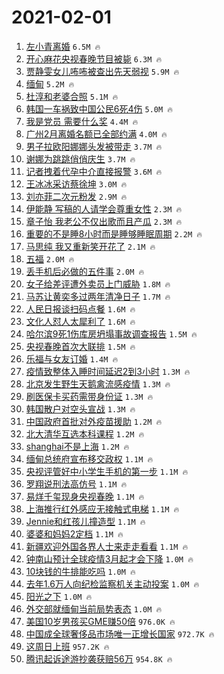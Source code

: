 # 2021-02-01

1. [左小青离婚](https://s.weibo.com/weibo?q=%E5%B7%A6%E5%B0%8F%E9%9D%92%E7%A6%BB%E5%A9%9A&Refer=top) `6.5M 🔥`
1. [开心麻花央视春晚节目被毙](https://s.weibo.com/weibo?q=%E5%BC%80%E5%BF%83%E9%BA%BB%E8%8A%B1%E5%A4%AE%E8%A7%86%E6%98%A5%E6%99%9A%E8%8A%82%E7%9B%AE%E8%A2%AB%E6%AF%99&Refer=top) `6.3M 🔥`
1. [贾静雯女儿咘咘被查出先天弱视](https://s.weibo.com/weibo?q=%23%E8%B4%BE%E9%9D%99%E9%9B%AF%E5%A5%B3%E5%84%BF%E5%92%98%E5%92%98%E8%A2%AB%E6%9F%A5%E5%87%BA%E5%85%88%E5%A4%A9%E5%BC%B1%E8%A7%86%23&Refer=top) `5.9M 🔥`
1. [缅甸](https://s.weibo.com/weibo?q=%E7%BC%85%E7%94%B8&Refer=top) `5.2M 🔥`
1. [杜淳和老婆合照](https://s.weibo.com/weibo?q=%E6%9D%9C%E6%B7%B3%E5%92%8C%E8%80%81%E5%A9%86%E5%90%88%E7%85%A7&Refer=top) `5.1M 🔥`
1. [韩国一车祸致中国公民6死4伤](https://s.weibo.com/weibo?q=%23%E9%9F%A9%E5%9B%BD%E4%B8%80%E8%BD%A6%E7%A5%B8%E8%87%B4%E4%B8%AD%E5%9B%BD%E5%85%AC%E6%B0%916%E6%AD%BB4%E4%BC%A4%23&Refer=top) `5.0M 🔥`
1. [我是党员 需要什么奖](https://s.weibo.com/weibo?q=%E6%88%91%E6%98%AF%E5%85%9A%E5%91%98%20%E9%9C%80%E8%A6%81%E4%BB%80%E4%B9%88%E5%A5%96&Refer=top) `4.4M 🔥`
1. [广州2月离婚名额已全部约满](https://s.weibo.com/weibo?q=%23%E5%B9%BF%E5%B7%9E2%E6%9C%88%E7%A6%BB%E5%A9%9A%E5%90%8D%E9%A2%9D%E5%B7%B2%E5%85%A8%E9%83%A8%E7%BA%A6%E6%BB%A1%23&Refer=top) `4.0M 🔥`
1. [男子拉欧阳娜娜头发被带走](https://s.weibo.com/weibo?q=%23%E7%94%B7%E5%AD%90%E6%8B%89%E6%AC%A7%E9%98%B3%E5%A8%9C%E5%A8%9C%E5%A4%B4%E5%8F%91%E8%A2%AB%E5%B8%A6%E8%B5%B0%23&Refer=top) `3.7M 🔥`
1. [谢娜为跳跳俏俏庆生](https://s.weibo.com/weibo?q=%23%E8%B0%A2%E5%A8%9C%E4%B8%BA%E8%B7%B3%E8%B7%B3%E4%BF%8F%E4%BF%8F%E5%BA%86%E7%94%9F%23&Refer=top) `3.7M 🔥`
1. [记者拽着代孕中介直接报警](https://s.weibo.com/weibo?q=%23%E8%AE%B0%E8%80%85%E6%8B%BD%E7%9D%80%E4%BB%A3%E5%AD%95%E4%B8%AD%E4%BB%8B%E7%9B%B4%E6%8E%A5%E6%8A%A5%E8%AD%A6%23&Refer=top) `3.6M 🔥`
1. [王冰冰采访蔡徐坤](https://s.weibo.com/weibo?q=%23%E7%8E%8B%E5%86%B0%E5%86%B0%E9%87%87%E8%AE%BF%E8%94%A1%E5%BE%90%E5%9D%A4%23&Refer=top) `3.0M 🔥`
1. [刘亦菲二次元粉发](https://s.weibo.com/weibo?q=%E5%88%98%E4%BA%A6%E8%8F%B2%E4%BA%8C%E6%AC%A1%E5%85%83%E7%B2%89%E5%8F%91&Refer=top) `2.9M 🔥`
1. [伊能静 写稿的人请学会尊重女性](https://s.weibo.com/weibo?q=%E4%BC%8A%E8%83%BD%E9%9D%99%20%E5%86%99%E7%A8%BF%E7%9A%84%E4%BA%BA%E8%AF%B7%E5%AD%A6%E4%BC%9A%E5%B0%8A%E9%87%8D%E5%A5%B3%E6%80%A7&Refer=top) `2.3M 🔥`
1. [章子怡 我老公不仅出歌而且产瓜](https://s.weibo.com/weibo?q=%E7%AB%A0%E5%AD%90%E6%80%A1%20%E6%88%91%E8%80%81%E5%85%AC%E4%B8%8D%E4%BB%85%E5%87%BA%E6%AD%8C%E8%80%8C%E4%B8%94%E4%BA%A7%E7%93%9C&Refer=top) `2.3M 🔥`
1. [重要的不是睡8小时而是睡够睡眠周期](https://s.weibo.com/weibo?q=%23%E9%87%8D%E8%A6%81%E7%9A%84%E4%B8%8D%E6%98%AF%E7%9D%A18%E5%B0%8F%E6%97%B6%E8%80%8C%E6%98%AF%E7%9D%A1%E5%A4%9F%E7%9D%A1%E7%9C%A0%E5%91%A8%E6%9C%9F%23&Refer=top) `2.2M 🔥`
1. [马思纯 我又重新笑开花了](https://s.weibo.com/weibo?q=%E9%A9%AC%E6%80%9D%E7%BA%AF%20%E6%88%91%E5%8F%88%E9%87%8D%E6%96%B0%E7%AC%91%E5%BC%80%E8%8A%B1%E4%BA%86&Refer=top) `2.1M 🔥`
1. [五福](https://s.weibo.com/weibo?q=%E4%BA%94%E7%A6%8F&Refer=top) `2.0M 🔥`
1. [丢手机后必做的五件事](https://s.weibo.com/weibo?q=%23%E4%B8%A2%E6%89%8B%E6%9C%BA%E5%90%8E%E5%BF%85%E5%81%9A%E7%9A%84%E4%BA%94%E4%BB%B6%E4%BA%8B%23&Refer=top) `2.0M 🔥`
1. [女子给差评遭外卖员上门威胁](https://s.weibo.com/weibo?q=%23%E5%A5%B3%E5%AD%90%E7%BB%99%E5%B7%AE%E8%AF%84%E9%81%AD%E5%A4%96%E5%8D%96%E5%91%98%E4%B8%8A%E9%97%A8%E5%A8%81%E8%83%81%23&Refer=top) `1.8M 🔥`
1. [马苏让黄奕多过两年清净日子](https://s.weibo.com/weibo?q=%23%E9%A9%AC%E8%8B%8F%E8%AE%A9%E9%BB%84%E5%A5%95%E5%A4%9A%E8%BF%87%E4%B8%A4%E5%B9%B4%E6%B8%85%E5%87%80%E6%97%A5%E5%AD%90%23&Refer=top) `1.7M 🔥`
1. [人民日报谈扫码点餐](https://s.weibo.com/weibo?q=%23%E4%BA%BA%E6%B0%91%E6%97%A5%E6%8A%A5%E8%B0%88%E6%89%AB%E7%A0%81%E7%82%B9%E9%A4%90%23&Refer=top) `1.6M 🔥`
1. [文化人怼人太犀利了](https://s.weibo.com/weibo?q=%23%E6%96%87%E5%8C%96%E4%BA%BA%E6%80%BC%E4%BA%BA%E5%A4%AA%E7%8A%80%E5%88%A9%E4%BA%86%23&Refer=top) `1.6M 🔥`
1. [哈尔滨9死1伤库房坍塌事故调查报告](https://s.weibo.com/weibo?q=%E5%93%88%E5%B0%94%E6%BB%A89%E6%AD%BB1%E4%BC%A4%E5%BA%93%E6%88%BF%E5%9D%8D%E5%A1%8C%E4%BA%8B%E6%95%85%E8%B0%83%E6%9F%A5%E6%8A%A5%E5%91%8A&Refer=top) `1.5M 🔥`
1. [央视春晚首次大联排](https://s.weibo.com/weibo?q=%23%E5%A4%AE%E8%A7%86%E6%98%A5%E6%99%9A%E9%A6%96%E6%AC%A1%E5%A4%A7%E8%81%94%E6%8E%92%23&Refer=top) `1.5M 🔥`
1. [乐福与女友订婚](https://s.weibo.com/weibo?q=%E4%B9%90%E7%A6%8F%E4%B8%8E%E5%A5%B3%E5%8F%8B%E8%AE%A2%E5%A9%9A&Refer=top) `1.4M 🔥`
1. [疫情致整体入睡时间延迟2到3小时](https://s.weibo.com/weibo?q=%23%E7%96%AB%E6%83%85%E8%87%B4%E6%95%B4%E4%BD%93%E5%85%A5%E7%9D%A1%E6%97%B6%E9%97%B4%E5%BB%B6%E8%BF%9F2%E5%88%B03%E5%B0%8F%E6%97%B6%23&Refer=top) `1.3M 🔥`
1. [北京发生野生天鹅禽流感疫情](https://s.weibo.com/weibo?q=%23%E5%8C%97%E4%BA%AC%E5%8F%91%E7%94%9F%E9%87%8E%E7%94%9F%E5%A4%A9%E9%B9%85%E7%A6%BD%E6%B5%81%E6%84%9F%E7%96%AB%E6%83%85%23&Refer=top) `1.3M 🔥`
1. [刷医保卡买药需带身份证](https://s.weibo.com/weibo?q=%23%E5%88%B7%E5%8C%BB%E4%BF%9D%E5%8D%A1%E4%B9%B0%E8%8D%AF%E9%9C%80%E5%B8%A6%E8%BA%AB%E4%BB%BD%E8%AF%81%23&Refer=top) `1.3M 🔥`
1. [韩国散户对空头宣战](https://s.weibo.com/weibo?q=%23%E9%9F%A9%E5%9B%BD%E6%95%A3%E6%88%B7%E5%AF%B9%E7%A9%BA%E5%A4%B4%E5%AE%A3%E6%88%98%23&Refer=top) `1.3M 🔥`
1. [中国政府首批对外疫苗援助](https://s.weibo.com/weibo?q=%23%E4%B8%AD%E5%9B%BD%E6%94%BF%E5%BA%9C%E9%A6%96%E6%89%B9%E5%AF%B9%E5%A4%96%E7%96%AB%E8%8B%97%E6%8F%B4%E5%8A%A9%23&Refer=top) `1.2M 🔥`
1. [北大清华互选本科课程](https://s.weibo.com/weibo?q=%23%E5%8C%97%E5%A4%A7%E6%B8%85%E5%8D%8E%E4%BA%92%E9%80%89%E6%9C%AC%E7%A7%91%E8%AF%BE%E7%A8%8B%23&Refer=top) `1.2M 🔥`
1. [shanghai不是上海](https://s.weibo.com/weibo?q=%23shanghai%E4%B8%8D%E6%98%AF%E4%B8%8A%E6%B5%B7%23&Refer=top) `1.2M 🔥`
1. [缅甸总统府宣布移交政权](https://s.weibo.com/weibo?q=%23%E7%BC%85%E7%94%B8%E6%80%BB%E7%BB%9F%E5%BA%9C%E5%AE%A3%E5%B8%83%E7%A7%BB%E4%BA%A4%E6%94%BF%E6%9D%83%23&Refer=top) `1.1M 🔥`
1. [央视评管好中小学生手机的第一步](https://s.weibo.com/weibo?q=%23%E5%A4%AE%E8%A7%86%E8%AF%84%E7%AE%A1%E5%A5%BD%E4%B8%AD%E5%B0%8F%E5%AD%A6%E7%94%9F%E6%89%8B%E6%9C%BA%E7%9A%84%E7%AC%AC%E4%B8%80%E6%AD%A5%23&Refer=top) `1.1M 🔥`
1. [罗翔说刑法高仿号](https://s.weibo.com/weibo?q=%E7%BD%97%E7%BF%94%E8%AF%B4%E5%88%91%E6%B3%95%E9%AB%98%E4%BB%BF%E5%8F%B7&Refer=top) `1.1M 🔥`
1. [易烊千玺现身央视春晚](https://s.weibo.com/weibo?q=%E6%98%93%E7%83%8A%E5%8D%83%E7%8E%BA%E7%8E%B0%E8%BA%AB%E5%A4%AE%E8%A7%86%E6%98%A5%E6%99%9A&Refer=top) `1.1M 🔥`
1. [上海推行红外感应无接触式电梯](https://s.weibo.com/weibo?q=%23%E4%B8%8A%E6%B5%B7%E6%8E%A8%E8%A1%8C%E7%BA%A2%E5%A4%96%E6%84%9F%E5%BA%94%E6%97%A0%E6%8E%A5%E8%A7%A6%E5%BC%8F%E7%94%B5%E6%A2%AF%23&Refer=top) `1.1M 🔥`
1. [Jennie和红孩儿撞造型](https://s.weibo.com/weibo?q=%23Jennie%E5%92%8C%E7%BA%A2%E5%AD%A9%E5%84%BF%E6%92%9E%E9%80%A0%E5%9E%8B%23&Refer=top) `1.1M 🔥`
1. [婆婆和妈妈2定档](https://s.weibo.com/weibo?q=%23%E5%A9%86%E5%A9%86%E5%92%8C%E5%A6%88%E5%A6%882%E5%AE%9A%E6%A1%A3%23&Refer=top) `1.1M 🔥`
1. [新疆欢迎外国各界人士来走走看看](https://s.weibo.com/weibo?q=%23%E6%96%B0%E7%96%86%E6%AC%A2%E8%BF%8E%E5%A4%96%E5%9B%BD%E5%90%84%E7%95%8C%E4%BA%BA%E5%A3%AB%E6%9D%A5%E8%B5%B0%E8%B5%B0%E7%9C%8B%E7%9C%8B%23&Refer=top) `1.1M 🔥`
1. [钟南山预计全球疫情3月起才会下降](https://s.weibo.com/weibo?q=%23%E9%92%9F%E5%8D%97%E5%B1%B1%E9%A2%84%E8%AE%A1%E5%85%A8%E7%90%83%E7%96%AB%E6%83%853%E6%9C%88%E8%B5%B7%E6%89%8D%E4%BC%9A%E4%B8%8B%E9%99%8D%23&Refer=top) `1.0M 🔥`
1. [10块钱的牛排能吃吗](https://s.weibo.com/weibo?q=%2310%E5%9D%97%E9%92%B1%E7%9A%84%E7%89%9B%E6%8E%92%E8%83%BD%E5%90%83%E5%90%97%23&Refer=top) `1.0M 🔥`
1. [去年1.6万人向纪检监察机关主动投案](https://s.weibo.com/weibo?q=%23%E5%8E%BB%E5%B9%B41.6%E4%B8%87%E4%BA%BA%E5%90%91%E7%BA%AA%E6%A3%80%E7%9B%91%E5%AF%9F%E6%9C%BA%E5%85%B3%E4%B8%BB%E5%8A%A8%E6%8A%95%E6%A1%88%23&Refer=top) `1.0M 🔥`
1. [阳光之下](https://s.weibo.com/weibo?q=%E9%98%B3%E5%85%89%E4%B9%8B%E4%B8%8B&Refer=top) `1.0M 🔥`
1. [外交部就缅甸当前局势表态](https://s.weibo.com/weibo?q=%23%E5%A4%96%E4%BA%A4%E9%83%A8%E5%B0%B1%E7%BC%85%E7%94%B8%E5%BD%93%E5%89%8D%E5%B1%80%E5%8A%BF%E8%A1%A8%E6%80%81%23&Refer=top) `1.0M 🔥`
1. [美国10岁男孩买GME赚50倍](https://s.weibo.com/weibo?q=%23%E7%BE%8E%E5%9B%BD10%E5%B2%81%E7%94%B7%E5%AD%A9%E4%B9%B0GME%E8%B5%9A50%E5%80%8D%23&Refer=top) `976.0K 🔥`
1. [中国成全球奢侈品市场唯一正增长国家](https://s.weibo.com/weibo?q=%23%E4%B8%AD%E5%9B%BD%E6%88%90%E5%85%A8%E7%90%83%E5%A5%A2%E4%BE%88%E5%93%81%E5%B8%82%E5%9C%BA%E5%94%AF%E4%B8%80%E6%AD%A3%E5%A2%9E%E9%95%BF%E5%9B%BD%E5%AE%B6%23&Refer=top) `972.7K 🔥`
1. [这周日上班](https://s.weibo.com/weibo?q=%23%E8%BF%99%E5%91%A8%E6%97%A5%E4%B8%8A%E7%8F%AD%23&Refer=top) `957.2K 🔥`
1. [腾讯起诉途游抄袭获赔56万](https://s.weibo.com/weibo?q=%23%E8%85%BE%E8%AE%AF%E8%B5%B7%E8%AF%89%E9%80%94%E6%B8%B8%E6%8A%84%E8%A2%AD%E8%8E%B7%E8%B5%9456%E4%B8%87%23&Refer=top) `954.8K 🔥`
